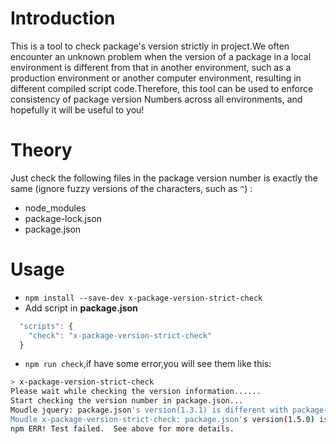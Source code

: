 # Introduction

This is a tool to check package's version strictly in project.We often encounter an unknown problem when the version of a package in a local environment is different from that in another environment, such as a production environment or another computer environment, resulting in different compiled script code.Therefore, this tool can be used to enforce consistency of package version Numbers across all environments, and hopefully it will be useful to you!

# Theory

Just check the following files in the package version number is exactly the same (ignore fuzzy versions of the characters, such as `^`) :
- node_modules
- package-lock.json
- package.json

# Usage

- `npm install --save-dev x-package-version-strict-check`
- Add script in **package.json**

```javascript
  "scripts": {
    "check": "x-package-version-strict-check"
  }
```

- `npm run check`,if have some error,you will see them like this:

```bash
> x-package-version-strict-check
Please wait while checking the version information......
Start checking the version number in package.json...
Moudle jquery: package.json's version(1.3.1) is different with package-lock.json version(3.3.1)!
Moudle x-package-version-strict-check: package.json's version(1.5.0) is different with package-lock.json version(1.5.1)!
npm ERR! Test failed.  See above for more details.
```

